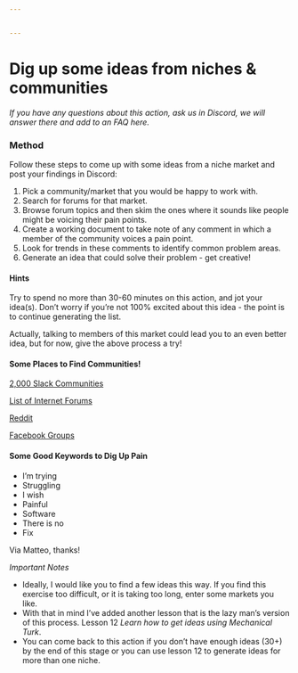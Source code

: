 ```yaml
---


---
```


<h1 id="dig-up-some-ideas-from-niches--communities">Dig up some ideas from niches &amp; communities</h1>
<p><em>If you have any questions about this action, ask us in Discord, we will answer there and add to an FAQ here.</em></p>
<h3 id="method">Method</h3>
<p>Follow these steps to come up with some ideas from a niche market and post your findings in Discord:</p>
<ol>
<li>Pick a community/market that you would be happy to work with.</li>
<li>Search for forums for that market.</li>
<li>Browse forum topics and then skim the ones where it sounds like people might be voicing their pain points.</li>
<li>Create a working document to take note of any comment in which a member of the community voices a pain point.</li>
<li>Look for trends in these comments to identify common problem areas.</li>
<li>Generate an idea that could solve their problem - get creative!</li>
</ol>
<h4 id="hints">Hints</h4>
<p>Try to spend no more than 30-60 minutes on this action, and jot your idea(s). Don’t worry if you’re not 100% excited about this idea - the point is to continue generating the list.</p>
<p>Actually, talking to members of this market could lead you to an even better idea, but for now, give the above process a try!</p>
<h4 id="some-places-to-find-communities">Some Places to Find Communities!</h4>
<p><a href="https://standuply.com/slack-chat-groups">2,000 Slack Communities</a></p>
<p><a href="https://bit.ly/2yWuQVf">List of Internet Forums</a></p>
<p><a href="https://www.reddit.com/">Reddit</a></p>
<p><a href="https://www.facebook.com/groups/">Facebook Groups</a></p>
<h4 id="some-good-keywords-to-dig-up-pain">Some Good Keywords to Dig Up Pain</h4>
<ul>
<li>I’m trying</li>
<li>Struggling</li>
<li>I wish</li>
<li>Painful</li>
<li>Software</li>
<li>There is no</li>
<li>Fix</li>
</ul>
<p>Via Matteo, thanks!</p>
<p><em>Important Notes</em></p>
<ul>
<li>Ideally, I would like you to find a few ideas this way. If you find this exercise too difficult, or it is taking too long, enter some markets you like.</li>
<li>With that in mind I’ve added another lesson that is the lazy man’s version of this process. Lesson 12  <em>Learn how to get ideas using Mechanical Turk</em>.</li>
<li>You can come back to this action if you don’t have enough ideas (30+) by the end of this stage or you can use lesson 12 to generate ideas for more than one niche.</li>
</ul>


